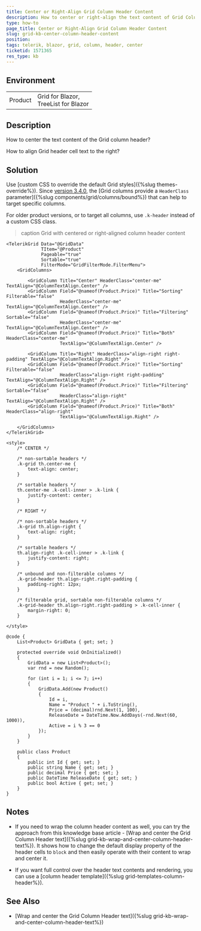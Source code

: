 ```yaml
---
title: Center or Right-Align Grid Column Header Content
description: How to center or right-align the text content of Grid Column Headers?
type: how-to
page_title: Center or Right-Align Grid Column Header Content
slug: grid-kb-center-column-header-content
position: 
tags: telerik, blazor, grid, column, header, center
ticketid: 1571365
res_type: kb
---
```


## Environment
<table>
	<tbody>
		<tr>
			<td>Product</td>
			<td>Grid for Blazor, <br /> TreeList for Blazor</td>
		</tr>
	</tbody>
</table>


## Description

How to center the text content of the Grid column header?

How to align Grid header cell text to the right?


## Solution

Use [custom CSS to override the default Grid styles]({%slug themes-override%}). Since [version 3.4.0](https://www.telerik.com/support/whats-new/blazor-ui/release-history/ui-for-blazor-3-4-0), the [Grid columns provide a `HeaderClass` parameter]({%slug components/grid/columns/bound%}) that can help to target specific columns.

For older product versions, or to target all columns, use `.k-header` instead of a custom CSS class.

>caption Grid with centered or right-aligned column header content

````RAZOR
<TelerikGrid Data="@GridData"
             TItem="@Product"
             Pageable="true"
             Sortable="true"
             FilterMode="GridFilterMode.FilterMenu">
    <GridColumns>

        <GridColumn Title="Center" HeaderClass="center-me" TextAlign="@ColumnTextAlign.Center" />
        <GridColumn Field="@nameof(Product.Price)" Title="Sorting" Filterable="false"
                    HeaderClass="center-me" TextAlign="@ColumnTextAlign.Center" />
        <GridColumn Field="@nameof(Product.Price)" Title="Filtering" Sortable="false"
                    HeaderClass="center-me" TextAlign="@ColumnTextAlign.Center" />
        <GridColumn Field="@nameof(Product.Price)" Title="Both" HeaderClass="center-me"
                    TextAlign="@ColumnTextAlign.Center" />

        <GridColumn Title="Right" HeaderClass="align-right right-padding" TextAlign="@ColumnTextAlign.Right" />
        <GridColumn Field="@nameof(Product.Price)" Title="Sorting" Filterable="false"
                    HeaderClass="align-right right-padding" TextAlign="@ColumnTextAlign.Right" />
        <GridColumn Field="@nameof(Product.Price)" Title="Filtering" Sortable="false"
                    HeaderClass="align-right" TextAlign="@ColumnTextAlign.Right" />
        <GridColumn Field="@nameof(Product.Price)" Title="Both" HeaderClass="align-right"
                    TextAlign="@ColumnTextAlign.Right" />

    </GridColumns>
</TelerikGrid>

<style>
    /* CENTER */

    /* non-sortable headers */
    .k-grid th.center-me {
        text-align: center;
    }

    /* sortable headers */
    th.center-me .k-cell-inner > .k-link {
        justify-content: center;
    }

    /* RIGHT */

    /* non-sortable headers */
    .k-grid th.align-right {
        text-align: right;
    }

    /* sortable headers */
    th.align-right .k-cell-inner > .k-link {
        justify-content: right;
    }

    /* unbound and non-filterable columns */
    .k-grid-header th.align-right.right-padding {
        padding-right: 12px;
    }

    /* filterable grid, sortable non-filterable columns */
    .k-grid-header th.align-right.right-padding > .k-cell-inner {
        margin-right: 0;
    }

</style>

@code {
    List<Product> GridData { get; set; }

    protected override void OnInitialized()
    {
        GridData = new List<Product>();
        var rnd = new Random();

        for (int i = 1; i <= 7; i++)
        {
            GridData.Add(new Product()
            {
                Id = i,
                Name = "Product " + i.ToString(),
                Price = (decimal)rnd.Next(1, 100),
                ReleaseDate = DateTime.Now.AddDays(-rnd.Next(60, 1000)),
                Active = i % 3 == 0
            });
        }
    }

    public class Product
    {
        public int Id { get; set; }
        public string Name { get; set; }
        public decimal Price { get; set; }
        public DateTime ReleaseDate { get; set; }
        public bool Active { get; set; }
    }
}
````

## Notes

* If you need to wrap the column header content as well, you can try the approach from this knowledge base article - [Wrap and center the Grid Column Header text]({%slug grid-kb-wrap-and-center-column-header-text%}). It shows how to change the default display property of the header cells to `block` and then easily operate with their content to wrap and center it.

* If you want full control over the header text contents and rendering, you can use a [column header template]({%slug grid-templates-column-header%}).

## See Also

* [Wrap and center the Grid Column Header text]({%slug grid-kb-wrap-and-center-column-header-text%})
